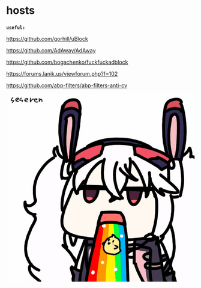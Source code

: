 # hosts
**``useful:``**

https://github.com/gorhill/uBlock

https://github.com/AdAway/AdAway

https://github.com/bogachenko/fuckfuckadblock

https://forums.lanik.us/viewforum.php?f=102

https://github.com/abp-filters/abp-filters-anti-cv



<p align="center">
  <img src="images/aie.gif"/><br>
</p>
